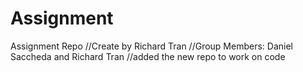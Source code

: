 # Assignment
Assignment Repo
//Create by Richard Tran
//Group Members: Daniel Saccheda and Richard Tran
//added the new repo to work on code

